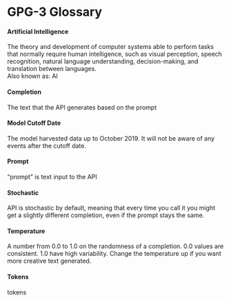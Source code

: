 # GPG-3 Glossary

#### Artificial Intelligence
The theory and development of computer systems able to perform tasks that normally require human intelligence, such as visual perception, speech recognition, natural language understanding, decision-making, and translation between languages.
<br/>Also known as: AI

#### Completion
The text that the API generates based on the prompt

#### Model Cutoff Date
The model harvested data up to October 2019.  It will not be aware of any events after the cutoff date.

#### Prompt
“prompt” is text input to the API

#### Stochastic
API is stochastic by default, meaning that every time you call it you might get a slightly different completion, even if the prompt stays the same.

#### Temperature
A number from 0.0 to 1.0 on the randomness of a completion.  0.0 values are consistent.  1.0 have high variability.  Change the temperature up if you want more creative text generated.

#### Tokens
tokens